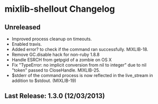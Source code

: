 # mixlib-shellout Changelog

## Unreleased

* Improved process cleanup on timeouts.
* Enabled travis.
* Added error? to check if the command ran successfully. MIXLIB-18.
* Remove GC.disable hack for non-ruby 1.8.8
* Handle ESRCH from getpgid of a zombie on OS X
* Fix "TypeError: no implicit conversion from nil to integer" due to nil "token" passed to CloseHandle. MIXLIB-25.
* $stderr of the command process is now reflected in the live_stream in addition to $stdout. (MIXLIB-19)
## Last Release: 1.3.0 (12/03/2013)
